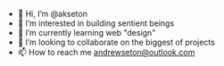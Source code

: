 - 👋 Hi, I’m @akseton
- 👀 I’m interested in building sentient beings
- 🌱 I’m currently learning web "design"
- 💞️ I’m looking to collaborate on the biggest of projects
- 📫 How to reach me andrewseton@outlook.com

<!---
akseton/akseton is a ✨ special ✨ repository because its `README.md` (this file) appears on your GitHub profile.
You can click the Preview link to take a look at your changes.
--->

